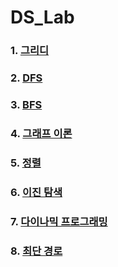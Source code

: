 # DS_Lab

### 1. [그리디](./1_greedy/README.md)

### 2. [DFS](#)

### 3. [BFS](#)

### 4. [그래프 이론](#)

### 5. [정렬](#)

### 6. [이진 탐색](#)

### 7. [다이나믹 프로그래밍](#)

### 8. [최단 경로](#)
